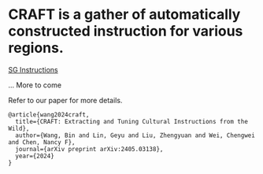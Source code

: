 # CRAFT is a gather of automatically constructed instruction for various regions.



[SG Instructions](https://huggingface.co/SeaEval)

... More to come









Refer to our paper for more details.
```
@article{wang2024craft,
  title={CRAFT: Extracting and Tuning Cultural Instructions from the Wild},
  author={Wang, Bin and Lin, Geyu and Liu, Zhengyuan and Wei, Chengwei and Chen, Nancy F},
  journal={arXiv preprint arXiv:2405.03138},
  year={2024}
}
```
